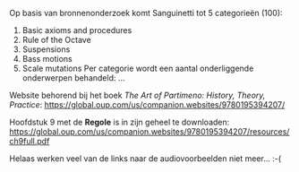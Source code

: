 Op basis van bronnenonderzoek komt Sanguinetti tot 5 categorieën (100):
1. Basic axioms and procedures
2. Rule of the Octave
3. Suspensions
4. Bass motions
5. Scale mutations
Per categorie wordt een aantal onderliggende onderwerpen behandeld:
...

Website behorend bij het boek *The Art of Partimeno: History, Theory, Practice*: https://global.oup.com/us/companion.websites/9780195394207/

Hoofdstuk 9 met de **Regole** is in zijn geheel te downloaden: https://global.oup.com/us/companion.websites/9780195394207/resources/ch9full.pdf

Helaas werken veel van de links naar de audiovoorbeelden niet meer... :-(


